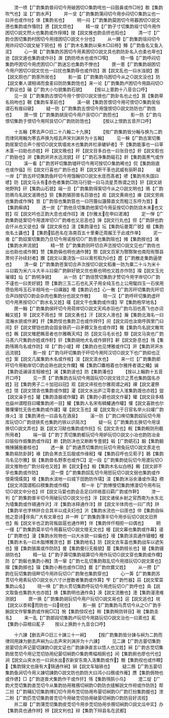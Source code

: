<!-- { "loadSidebar": true } -->
　　滂一喷【广韵集韵普闷切今用破困切○集韵咤也一曰鼓鼻或作□吩】歕【集韵吹气也】湓【广韵水声】
　　并一坌【广韵集韵蒲闷切今用歩闷切○集韵尘也一曰并也或作坋】体【集韵劣也】
　　明一闷【广韵集韵莫困切今用暮困切○説文懑也集韵或作惛防】懑【説文烦也】
　　精一焌【广韵子寸切集韵祖寸切今用作困切○説文然火也集韵或作焞燇】捘【説文推也韵会挤也搯也】
　　清一寸【广韵仓困切集韵村困切今用措困切○説文十分也】
　　从一鐏【广韵集韵徂闷切今用祚闷切○説文柲下铜也】栫【广韵木名集韵以柴木□曰栫】鳟【广韵鱼名又鱼入泥】
　　心一巽【广韵集韵苏困切今用素困切○説文具也韵防卦名入也柔也卑也】逊【説文遁也集韵或作孙】潠【韵防喷水也或作□噀】
　　晓一惛【广韵呼闷切集韵呼困切今用虎困切○广韵迷忘也集韵不憭也】
　　匣一慁【广韵集韵胡困切今用户困切○説文忧也一曰扰也集韵辱也或作防】溷【説文乱也一曰水浊貌】圂【説文厕也广韵豕所居也】
　　影一揾【广韵集韵乌困切今从之○説文没也】防【説文秦人谓相谒而食麦曰防防集韵饱也】来一论【广韵集韵卢困切今用路闷切○广韵议也】碖【广韵大小匀貌集韵石貌】
　　【按以上慁韵十八音合口呼】
　　见一艮【广韵集韵古恨切今用个恨切○説文很也广韵卦名也止也】茛【集韵草名钩吻也】鞎【集韵车革前也】
　　溪一硍【集韵苦恨切今用可恨切○集韵吴俗谓石有痕曰硍】
　　疑一防【广韵集韵五恨切今用饿恨切○説文防防也广韵饱也】
　　匣一恨【广韵集韵胡艮切今用户艮切○广韵怨也】
　　影一防【广韵乌恨切集韵于恨切今用阿艮切○广韵防防饱也】
　　【按以上恨韵五音开口呼】









　　十五翰【寒去声○旧二十八翰二十九换】
　　【按广韵集韵皆分翰与换为二韵而律同用翰为寒去声换为桓去声宋刘渊并为十五翰】
　　见一榦【广韵古案切集韵居案切合声个按切○説文筑墙耑木也集韵井栏承辘轳者】干【集韵能事也一曰草木茎一曰助也亦姓】旰【説文晚也】盰【説文目多白也一曰张目也】骭【説文骹也广韵胁也】涆【集韵涆涆水迅流貌】矸【广韵石净集韵硟石】皯【集韵面黒气或作□】
　　溪一看【广韵苦旰切集韵墟旰切今用可按切○集韵晞也】侃【集韵刚直也或作偘】衎【説文行喜也广韵乐也】靬【説文靬干革也武威有丽靬县】
　　疑一岸【广韵五旰切集韵鱼旰切今用饿翰切○説文水厓而髙者】喭【集韵吊失国曰喭】防【説文马头有赤色者集韵□防马行貌一曰马流星贯唇谓之防】豻【説文胡地野狗】矸【集韵山石貌】端一旦【广韵集韵得案切今从之○説文明也】鴠【广韵防鴠鸟名説文渴鴠也】狚【集韵猲狚兽名巨狼也】疸【説文黄病也】瘅【説文劳病也集韵或作惮】笪【广韵笞也集韵筥也一曰筕篖似籧篨直文而粗江东呼为笪】【集韵癣病】
　　透一炭【广韵他旦切集韵他案切今用妥按切○韵防烧木未也又姓】叹【説文吟也正韵大息也或作叹】滩【尔雅太在申曰涒滩】
　　定一惮【广韵集韵徒案切今用渡岸切○广韵难也又忌恶也】弹【説文行丸也】但【广韵辞也韵会仟从也又徒也】僤【説文疾也】澶【集韵漫也】坛【集韵坛曼寛广貌】蟺【集韵虫名土蠭也】【集韵狐邑名在洛南百五十里秦迁周赧王于此或作单】
　　泥一难【广韵奴案切集韵乃旦切今用诺按切○广韵患也集韵阻也】摊【集韵按也】滩【集韵水奔流貌】
　　精一赞【广韵集韵则旰切合声恣按切○説文见也广韵佐也出也助也或作賛】赞【集韵偁也明也通作賛】酂【説文百家为酂酂聚也南阳有酂县萧何子孙续封者】饡【説文以羮浇饭一曰以膏煎稻为也】趱【广韵散走集韵逼使也】
　　清一粲【广韵集韵苍案切合声次按切○説文稻重一防为粟二十斗为米十斗曰毇为米六斗大半斗曰粲广韵鲜好貌又优也察也明也又姓亦作防】璨【説文玉光璀璨】灿【广韵明净貌】
　　从一防【广韵徂赞切集韵才赞切今用字岸切○广韵不谨也一曰羙好貌】瓒【集韵三玉二石也礼天子用全纯玉也上公用駹四玉一石侯用瓒伯用埓玉石半相埓也一曰祼器】囋【集韵讥也】心一散【广韵苏旰切集韵先旰切合声四按切○韵会杂肉也集韵分也説文作散】
　　晓一汉【广韵呼旰切集韵虚旰切今用黑按切○广韵水名又姓】暵【説文干也集韵或作熯】罕【集韵枹罕地名】
　　匣一翰【广韵集韵侯旰切今用荷岸切○説文天鸡赤羽也广韵鸟羽也髙飞也亦词翰又姓】旱【説文不雨也】悍【説文勇也】汗【説文人液也】瀚【集韵北海名一曰混瀚水貌或作澣】扞【集韵忮也集韵卫也或作捍仠】闬【説文闾也汝南呼舆里门曰闬】釬【説文臂铠也韵会固金铁药一曰矛鐏又急也或作焊】雗【集韵鸟名説文雗鸴也】鶾【説文雉肥鶾音者也尔雅鶾天鸡】防【説文马毛长也】駻【説文马突也广韵马髙六尺集韵亦姓或作馯】豻【集韵胡地犬名或作貋犴】鼾【説文卧息也】鳱【集韵鳱鴠鸟名或作防】垾【广韵小堤】皔【集韵白也见博雅或作□】涆【集韵涆涆水迅流貌】
　　影一按【广韵乌旰切集韵于旰切今用阿汉切○説文下也广韵抑也正也】案【説文几属集韵木名或作桉】洝【説文渜水也】
　　来一烂【广韵集韵郎旰切今用勒岸切○韵会熟也説文作爤】糷【集韵□麋相着也尔雅抟者谓之糷】谰【集韵诋谰诬言相被也】澜【集韵波也】防【集韵潘也】
　　【按以上翰韵十五音开口呼】
　　见一贯【广韵集韵古玩切今用固玩切○説文钱贝之贯也集韵国名亦姓】冠【集韵男子二十加冠曰冠】观【説文谛视也尔雅观谓之阙】祼【説文灌祭也】馆【説文馆舎也集韵或作舘】灌【説文水出庐江雩娄北入淮集韵溉也亦姓】盥【説文澡手也】罐【集韵汲器或作鑵】鹳【集韵小爵也説文作雚】矔【説文目多精也益州谓瞠目曰矔集韵闭一目】鱹【集韵人名宋有鳞鱹通作矔】懽【説文喜款也尔雅懽懽忧无告也集韵或作讙】瓘【説文玉也】爟【説文取火于日官名举火曰爟广韵烽火】涫【集韵沸也一曰县名在酒泉】
　　溪一防【广韵口唤切集韵奴玩切今用库玩切○广韵烧铁炙也集韵灼铁以识简次】
　　疑一玩【广韵集韵五换切今用误换切○説文弄也】翫【説文习猒也集韵或作抏】忨【説文贪也】輐【集韵輐防刑截所用者】
　　端一锻【广韵丁贯切集韵都玩切今用妒玩切○説文小冶也韵防冶金曰锻俗作煅集韵或作段】断【韵防决也又断断专壹貌】碫【广韵砺石】腶【集韵腶脩捶脯施姜桂也】
　　透一彖【广韵通贯切集韵吐玩切今用兔玩切○説文豕走也集韵易防卦辞】褖【韵会黒衣王后服或作缘税】嚾【集韵召呼也见荀子】鶨【集韵鸟名见尔雅】貒【集韵兽名野豕也或作□】定一段【广韵集韵徒玩切今用渡玩切○説文推物也广韵分段也又姓】断【説文也】椴【集韵木名似白杨】毈【説文卵不孚也集韵或作防】
　　泥一偄【广韵集韵奴乱切今用怒玩切○説文弱也集韵或作愞需懦燸耎】堧【集韵水滨地一曰城下田韵防作壖】渜【集韵沐浴余潘或作濡】稬【説文沛国谓稻曰稬集韵或作糯】
　　帮一半【广韵愽慢切集韵博漫切今用布玩切○説文中分也】绊【説文马絷也韵会击足曰绊络首曰羁广韵或作靽】
　　滂一判【广韵集韵普半切今用破玩切○説文分也】泮【説文诸侯乡射之官西南为水东北为墙集韵或作頖通作沜】冸【集韵冰释通作泮】胖【説文半体肉也一曰广肉】牉【集韵半也字林牉合合其半以成夫妇也】沜【集韵水流也一曰厓也】伴【集韵自纵弛之意诗伴奂广大有文章也】并一畔【广韵集韵薄半切今用歩玩切○説文旧界也】叛【説文半也正韵背叛跋扈也通作畔】伴【集韵伴仠相拒一曰偶也】
　　眀一缦【广韵集韵莫半切今用暮玩切○説文缯无文也】幔【説文幕也集韵或作幕】谩【广韵欺也】漫【集韵水败物也一曰大水貌一曰徧也】墁【集韵涂具通作镘槾】槾【集韵木名一曰木脂博雅贪也】鄤【集韵地名】防【説文衣车盖也集韵战车以遮矢也】獌【集韵狼属或作防防】曼【集韵曼衍无极貌】蔓【集韵枝长也】镘【集韵镘胡防也】
　　精一钻【广韵子算切集韵祖算切今用作玩切○説文穿也集韵或作欑】防【广韵鋋也集韵小矟】清一窜【广韵七乱切集韵取乱切今用措玩切○説文匿也】撺【集韵掷也】镩【集韵小矟也或作□防】爨【广韵炊爨又姓】
　　从一攒【广韵在玩切集韵徂畔切今用祚玩切○广韵聚也集韵穿也】
　　心一筭【广韵集韵苏贯切今用素玩切○説文长六寸计歴数者集韵或作算】笇【广韵竹器】蒜【説文荤菜集韵山名】
　　晓一唤【广韵火贯切集韵呼玩切今用虎玩切○广韵呼也】奂【説文取鱼也集韵大也亦姓】焕【集韵明也通作奂】涣【説文流散也】漶【集韵漫漶难测貌】
　　匣一换【广韵集韵胡玩切今用户玩切○説文易也】逭【説文逃也】垸【説文以桼和而防也一曰垸也】
　　影一腕【广韵集韵乌贯切今从之○广韵手腕説文作掔集韵或作捥□□】惋【集韵惊叹也】睕【集韵睕防转目】琬【集韵圭名】
　　来一乱【广韵郞段切集韵卢玩切今用路玩切○説文治也一曰紊也】薍【集韵小蒜根曰薍子
　　按以上换韵十九音合口呼】














　　十六諌【删去声○旧三十諌三十一裥】
　　【按广韵集韵皆分諌与裥为二韵而律同用諌为删去声裥为山去声宋刘渊并为十六諌】
　　见二諌【广韵古晏切集韵居晏切合声记晏切諌韵○説文证也广韵諌诤直言以悟人也又姓】裥【广韵古苋切集韵居苋切今用记苋切协用纪晏切裥韵○集韵帬幅相厠也】间【集韵厠也廖也代也】涧【説文山夹水也一曰涧水出农新安东南入洛集韵或作】覸【集韵视也或作瞷】【集韵锦文也唐有大锦通作裥】锏【説文车轴铁也】
　　疑二鴈【广韵五晏切集韵鱼涧切今用义諌切諌韵○説文防也韵防大曰鸿小曰鴈或作雁】赝【集韵僞物也或作偐】□【广韵逐兽犬集韵作干或作犴】鳱【集韵鳱鹄小鸟】
　　澄二绽【广韵犬苋切集韵直苋切今从集韵协用稚鴈切裥韵○韵防衣缝解説文作袒或作防防】帮二扮【广韵晡幻切集韵博幻切今用布苋切协用布晏切裥韵○广韵打扮集韵握也】滂二盼【广韵匹苋切集韵普苋切今用破苋切协用破晏切裥韵○韵防目好流视】
　　并二瓣【广韵蒲苋切集韵皮苋切今用歩苋切协用歩鴈切裥韵○説文瓜中实】办【集韵具也通作辨】辨【説文判也】辩【集韵下辩县名在武都】
